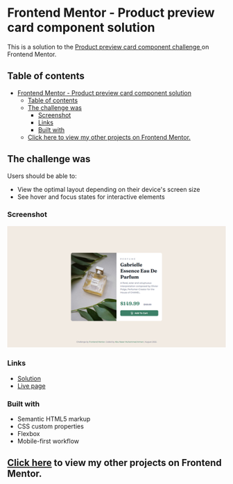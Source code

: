 # Frontend Mentor - Product preview card component solution

This is a solution to the [Product preview card component challenge ](https://www.frontendmentor.io/challenges/product-preview-card-component-GO7UmttRfa)on Frontend Mentor.

## Table of contents

- [Frontend Mentor - Product preview card component solution](#frontend-mentor---product-preview-card-component-solution)
  - [Table of contents](#table-of-contents)
  - [The challenge was](#the-challenge-was)
    - [Screenshot](#screenshot)
    - [Links](#links)
    - [Built with](#built-with)
  - [Click here to view my other projects on Frontend Mentor.](#click-here-to-view-my-other-projects-on-frontend-mentor)


## The challenge was

Users should be able to:

- View the optimal layout depending on their device's screen size
- See hover and focus states for interactive elements

### Screenshot

![](./screenshot.jpg)


### Links

- [Solution](https://github.com/arman-anm/product-preview-card-component)
- [Live page](https://arman-anm.github.io/product-preview-card-component/)

  
### Built with

- Semantic HTML5 markup
- CSS custom properties
- Flexbox
- Mobile-first workflow

## [Click here](https://www.frontendmentor.io/profile/arman-anm) to view my other projects on Frontend Mentor.


